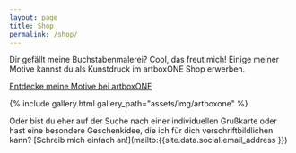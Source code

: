```yaml
---
layout: page
title: Shop
permalink: /shop/
---
```


Dir gefällt meine Buchstabenmalerei? Cool, das freut mich!
Einige meiner Motive kannst du als Kunstdruck im artboxONE Shop erwerben.

<a class="button" href="{{ site.data.links.artboxone }}" target="_blank">
  <i class="fa fa-shopping-cart fa-fw"></i> Entdecke meine Motive bei artboxONE
</a>

{% include gallery.html gallery_path="assets/img/artboxone" %}

Oder bist du eher auf der Suche nach einer individuellen Grußkarte oder hast
eine besondere Geschenkidee, die ich für dich verschriftbildlichen kann?
[Schreib mich einfach an!](mailto:{{site.data.social.email_address }})
